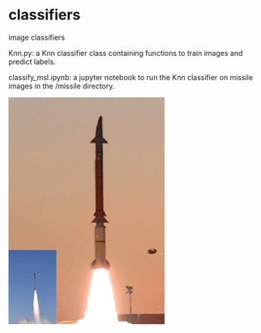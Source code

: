# classifiers
 image classifiers

Knn.py: a Knn classifier class containing functions to train images and predict labels.

classify_msl.ipynb: a jupyter notebook to run the Knn classifier on missile images in the /missile directory. 


![](https://github.com/C4dynamics/classifiers/blob/main/irondome_mini.gif)



